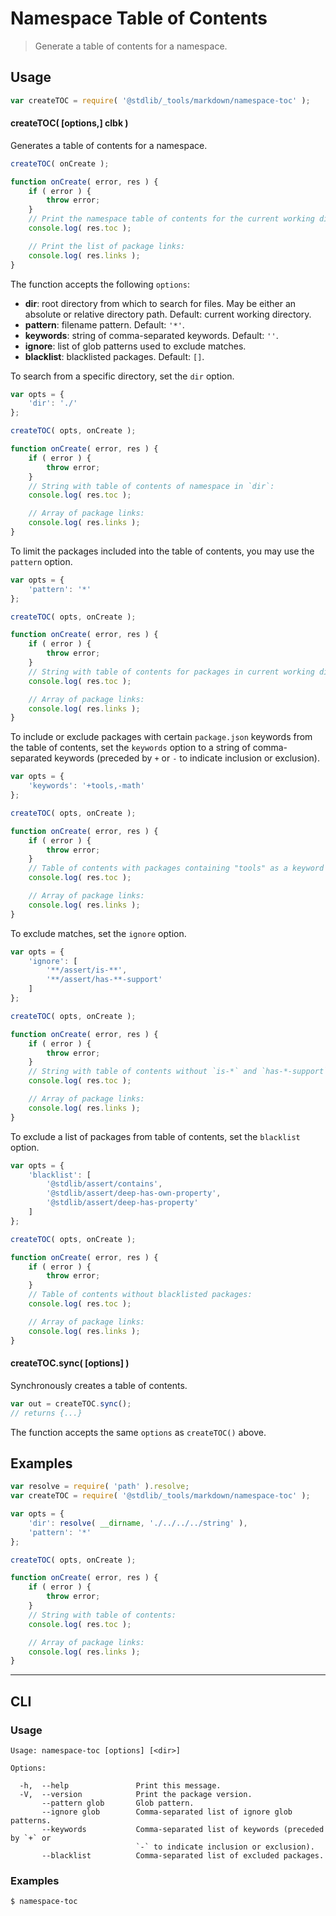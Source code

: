 <!--

@license Apache-2.0

Copyright (c) 2018 The Stdlib Authors.

Licensed under the Apache License, Version 2.0 (the "License");
you may not use this file except in compliance with the License.
You may obtain a copy of the License at

   http://www.apache.org/licenses/LICENSE-2.0

Unless required by applicable law or agreed to in writing, software
distributed under the License is distributed on an "AS IS" BASIS,
WITHOUT WARRANTIES OR CONDITIONS OF ANY KIND, either express or implied.
See the License for the specific language governing permissions and
limitations under the License.

-->

# Namespace Table of Contents

> Generate a table of contents for a namespace.

<!-- Section to include introductory text. Make sure to keep an empty line after the intro `section` element and another before the `/section` close. -->

<section class="intro">

</section>

<!-- /.intro -->

<!-- Package usage documentation. -->

<section class="usage">

## Usage

```javascript
var createTOC = require( '@stdlib/_tools/markdown/namespace-toc' );
```

#### createTOC( \[options,] clbk )

Generates a table of contents for a namespace.

```javascript
createTOC( onCreate );

function onCreate( error, res ) {
    if ( error ) {
        throw error;
    }
    // Print the namespace table of contents for the current working directory:
    console.log( res.toc );

    // Print the list of package links:
    console.log( res.links );
}
```

The function accepts the following `options`:

-   **dir**: root directory from which to search for files. May be either an absolute or relative directory path. Default: current working directory.
-   **pattern**: filename pattern. Default: `'*'`.
-   **keywords**: string of comma-separated keywords. Default: `''`.
-   **ignore**: list of glob patterns used to exclude matches.
-   **blacklist**: blacklisted packages. Default: `[]`.

To search from a specific directory, set the `dir` option.

```javascript
var opts = {
    'dir': './'
};

createTOC( opts, onCreate );

function onCreate( error, res ) {
    if ( error ) {
        throw error;
    }
    // String with table of contents of namespace in `dir`:
    console.log( res.toc );

    // Array of package links:
    console.log( res.links );
}
```

To limit the packages included into the table of contents, you may use the `pattern` option.

```javascript
var opts = {
    'pattern': '*'
};

createTOC( opts, onCreate );

function onCreate( error, res ) {
    if ( error ) {
        throw error;
    }
    // String with table of contents for packages in current working directory matching supplied global `pattern`:
    console.log( res.toc );

    // Array of package links:
    console.log( res.links );
}
```

To include or exclude packages with certain `package.json` keywords from the table of contents, set the `keywords` option to a string of comma-separated keywords (preceded by `+` or `-` to indicate inclusion or exclusion).

```javascript
var opts = {
    'keywords': '+tools,-math'
};

createTOC( opts, onCreate );

function onCreate( error, res ) {
    if ( error ) {
        throw error;
    }
    // Table of contents with packages containing "tools" as a keyword in their `package.json` file but not "math":
    console.log( res.toc );

    // Array of package links:
    console.log( res.links );
}
```

To exclude matches, set the `ignore` option.

```javascript
var opts = {
    'ignore': [
        '**/assert/is-**',
        '**/assert/has-**-support'
    ]
};

createTOC( opts, onCreate );

function onCreate( error, res ) {
    if ( error ) {
        throw error;
    }
    // String with table of contents without `is-*` and `has-*-support` assertion packages:
    console.log( res.toc );

    // Array of package links:
    console.log( res.links );
}
```

To exclude a list of packages from table of contents, set the `blacklist` option.

```javascript
var opts = {
    'blacklist': [
        '@stdlib/assert/contains',
        '@stdlib/assert/deep-has-own-property',
        '@stdlib/assert/deep-has-property'
    ]
};

createTOC( opts, onCreate );

function onCreate( error, res ) {
    if ( error ) {
        throw error;
    }
    // Table of contents without blacklisted packages:
    console.log( res.toc );

    // Array of package links:
    console.log( res.links );
}
```

#### createTOC.sync( \[options] )

Synchronously creates a table of contents.

```javascript
var out = createTOC.sync();
// returns {...}
```

The function accepts the same `options` as `createTOC()` above.

</section>

<!-- /.usage -->

<!-- Package usage notes. Make sure to keep an empty line after the `section` element and another before the `/section` close. -->

<section class="notes">

</section>

<!-- /.notes -->

<!-- Package usage examples. -->

<section class="examples">

## Examples

<!-- eslint no-undef: "error" -->

```javascript
var resolve = require( 'path' ).resolve;
var createTOC = require( '@stdlib/_tools/markdown/namespace-toc' );

var opts = {
    'dir': resolve( __dirname, './../../../string' ),
    'pattern': '*'
};

createTOC( opts, onCreate );

function onCreate( error, res ) {
    if ( error ) {
        throw error;
    }
    // String with table of contents:
    console.log( res.toc );

    // Array of package links:
    console.log( res.links );
}
```

</section>

<!-- /.examples -->

* * *

<section class="cli">

## CLI

<!-- CLI usage documentation. -->

<section class="usage">

### Usage

```text
Usage: namespace-toc [options] [<dir>]

Options:

  -h,  --help               Print this message.
  -V,  --version            Print the package version.
       --pattern glob       Glob pattern.
       --ignore glob        Comma-separated list of ignore glob patterns.
       --keywords           Comma-separated list of keywords (preceded by `+` or
                            `-` to indicate inclusion or exclusion).
       --blacklist          Comma-separated list of excluded packages.
```

</section>

<!-- /.usage -->

<!-- CLI usage notes. Make sure to keep an empty line after the `section` element and another before the `/section` close. -->

<section class="notes">

</section>

<!-- /.notes -->

<!-- CLI usage examples. -->

<section class="examples">

### Examples

```bash
$ namespace-toc
```

</section>

<!-- /.examples -->

</section>

<!-- /.cli -->

<!-- Section to include cited references. If references are included, add a horizontal rule *before* the section. Make sure to keep an empty line after the `section` element and another before the `/section` close. -->

<section class="references">

</section>

<!-- /.references -->

<!-- Section for all links. Make sure to keep an empty line after the `section` element and another before the `/section` close. -->

<section class="links">

</section>

<!-- /.links -->
